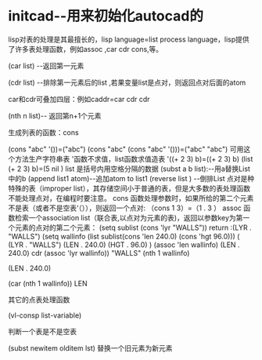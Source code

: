 # initcad--用来初始化autocad的
lisp对表的处理是其最擅长的，lisp language=list process language，lisp提供了许多表处理函数，例如assoc ,car cdr cons,等。

(car list) --返回第一元素

(cdr list) --排除第一元素后的list ,若果变量list是点对，则返回点对后面的atom

car和cdr可叠加四层：例如caddr=car cdr cdr

(nth n list)-- 返回第n+1个元素

生成列表的函数：cons

(cons "abc" '())=("abc")
(cons "abc" (cons "abc" '()))=("abc" "abc")
可用这个方法生产字符串表
'函数不求值，list函数求值造表
'((+ 2 3) b)=((+ 2 3) b)
(list (+ 2 3) b)=(5 nil )
list 是括号内用空格分隔的数据
(subst a b list):--用a替换List中的b
(append list1 atom)--追加atom to list1
(reverse list ) --倒排List
点对是种特殊的表（improper list），其存储空间小于普通的表，但是大多数的表处理函数不能处理点对，在编程时要注意。
cons 函数处理参数时，如果所给的第二个元素不是表（或者不是空表‘（）），则返回一个点对:
（cons 1 3）=（1 . 3 ）
assoc 函数检索一个association list（联合表,以点对为元素的表)，返回以参数key为第一个元素的点对的第二个元素：
(setq sublist (cons 'lyr "WALLS"))
return :(LYR . "WALLS")
(setq wallinfo (list sublist(cons 'len 240.0) (cons 'hgt 96.0)))
( (LYR . "WALLS") (LEN . 240.0) (HGT . 96.0) )
(assoc 'len wallinfo)
(LEN . 240.0)
cdr (assoc 'lyr wallinfo))
"WALLS"
(nth 1 wallinfo)

(LEN . 240.0)

(car (nth 1 wallinfo))
LEN

其它的点表处理函数

(vl-consp list-variable)

判断一个表是不是空表

(subst newitem olditem lst)
替换一个旧元素为新元素
